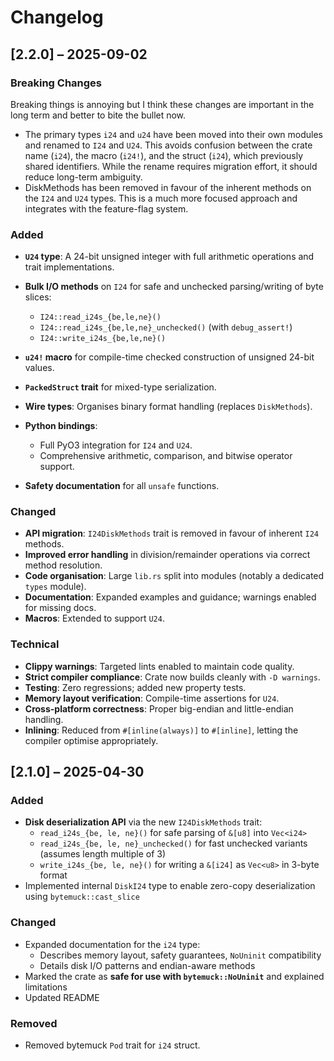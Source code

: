 # Changelog

## \[2.2.0] – 2025-09-02

### Breaking Changes

Breaking things is annoying but I think these changes are important in the long term and better to bite the bullet now.

* The primary types `i24` and `u24` have been moved into their own modules and renamed to `I24` and `U24`.
  This avoids confusion between the crate name (`i24`), the macro (`i24!`), and the struct (`i24`), which previously shared identifiers.
  While the rename requires migration effort, it should reduce long-term ambiguity.
* DiskMethods has been removed in favour of the inherent methods on the `I24` and `U24` types.
  This is a much more focused approach and integrates with the feature-flag system.

### Added

* **`U24` type**: A 24-bit unsigned integer with full arithmetic operations and trait implementations.
* **Bulk I/O methods** on `I24` for safe and unchecked parsing/writing of byte slices:

  * `I24::read_i24s_{be,le,ne}()`
  * `I24::read_i24s_{be,le,ne}_unchecked()` (with `debug_assert!`)
  * `I24::write_i24s_{be,le,ne}()`
* **`u24!` macro** for compile-time checked construction of unsigned 24-bit values.
* **`PackedStruct` trait** for mixed-type serialization.
* **Wire types**: Organises binary format handling (replaces `DiskMethods`).
* **Python bindings**:

  * Full PyO3 integration for `I24` and `U24`.
  * Comprehensive arithmetic, comparison, and bitwise operator support.
* **Safety documentation** for all `unsafe` functions.

### Changed

* **API migration**: `I24DiskMethods` trait is removed in favour of inherent `I24` methods.
* **Improved error handling** in division/remainder operations via correct method resolution.
* **Code organisation**: Large `lib.rs` split into modules (notably a dedicated `types` module).
* **Documentation**: Expanded examples and guidance; warnings enabled for missing docs.
* **Macros**: Extended to support `U24`.

### Technical

* **Clippy warnings**: Targeted lints enabled to maintain code quality.
* **Strict compiler compliance**: Crate now builds cleanly with `-D warnings`.
* **Testing**: Zero regressions; added new property tests.
* **Memory layout verification**: Compile-time assertions for `U24`.
* **Cross-platform correctness**: Proper big-endian and little-endian handling.
* **Inlining**: Reduced from `#[inline(always)]` to `#[inline]`, letting the compiler optimise appropriately.

## [2.1.0] – 2025-04-30

### Added

* **Disk deserialization API** via the new `I24DiskMethods` trait:
  * `read_i24s_{be, le, ne}()` for safe parsing of `&[u8]` into `Vec<i24>`
  * `read_i24s_{be, le, ne}_unchecked()` for fast unchecked variants (assumes length multiple of 3)
  * `write_i24s_{be, le, ne}()` for writing a `&[i24]` as `Vec<u8>` in 3-byte format
* Implemented internal `DiskI24` type to enable zero-copy deserialization using `bytemuck::cast_slice`

### Changed

* Expanded documentation for the `i24` type:
  * Describes memory layout, safety guarantees, `NoUninit` compatibility
  * Details disk I/O patterns and endian-aware methods
* Marked the crate as **safe for use with `bytemuck::NoUninit`** and explained limitations
* Updated README

### Removed

* Removed bytemuck `Pod` trait for `i24` struct.
